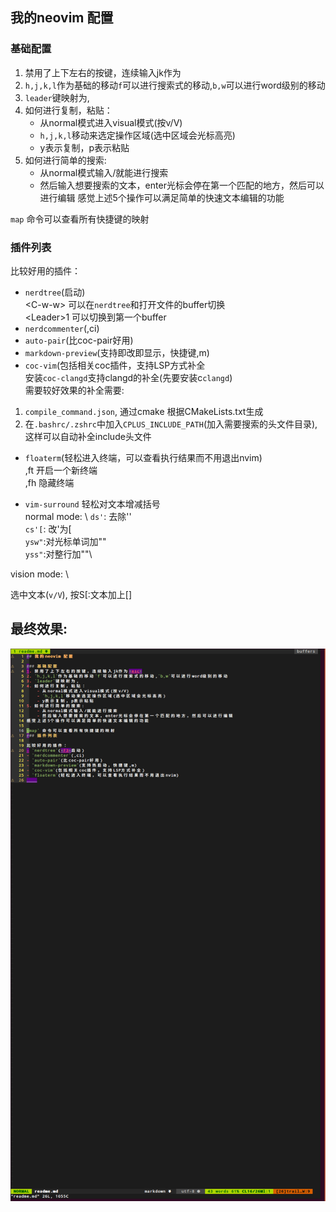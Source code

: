 ## 我的neovim 配置

### 基础配置
1. 禁用了上下左右的按键，连续输入jk作为<esc>
2. `h,j,k,l`作为基础的移动`f`可以进行搜索式的移动,`b,w`可以进行word级别的移动
3. `leader`键映射为,
4. 如何进行复制，粘贴：
    - 从normal模式进入visual模式(按v/V)
    - `h,j,k,l`移动来选定操作区域(选中区域会光标高亮)
    - y表示复制，p表示粘贴
5. 如何进行简单的搜索:
    - 从normal模式输入/就能进行搜索
    - 然后输入想要搜索的文本，enter光标会停在第一个匹配的地方，然后可以进行编辑
感觉上述5个操作可以满足简单的快速文本编辑的功能

`map` 命令可以查看所有快捷键的映射
### 插件列表

比较好用的插件：
- `nerdtree`(<F3>启动)\
\<C-w-w\> 可以在`nerdtree`和打开文件的buffer切换\
\<Leader\>1 可以切换到第一个buffer
- `nerdcommenter`(,ci)
- `auto-pair`(比coc-pair好用)
- `markdown-preview`(支持即改即显示，快捷键,m)
- `coc-vim`(包括相关coc插件，支持LSP方式补全\
安装`coc-clangd`支持clangd的补全(先要安装c`clangd`)\
需要较好效果的补全需要:
1.  `compile_command.json`, 通过cmake 根据CMakeLists.txt生成
2.  在`.bashrc/.zshrc`中加入`CPLUS_INCLUDE_PATH`(加入需要搜索的头文件目录),这样可以自动补全include头文件
- `floaterm`(轻松进入终端，可以查看执行结果而不用退出nvim)\
,ft 开启一个新终端\
,fh 隐藏终端

- `vim-surround` 轻松对文本增减括号\
normal mode: \ 
`ds'`: 去除''\
`cs'[`: 改'为[\
`ysw"`:对光标单词加""\
`yss"`:对整行加""\

vision mode: \

选中文本(`v/V`), 按S[:文本加上[]
## 最终效果:
![](./nvim.png)


